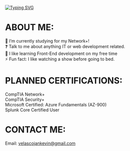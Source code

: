 [![Typing SVG](https://readme-typing-svg.demolab.com?font=Fira+Code&weight=600&size=24&pause=1000&color=36F75A&width=435&lines=Hi%2C+I'm+J.K.!;Welcome+to+my+profile!+%3AD)](https://git.io/typing-svg)
  
# ABOUT ME:
🌱 I’m currently studying for my Network+!<br>❓ Talk to me about anything IT or web development related.<br>🚀 I like learning Front-End development on my free time  <br>⚡ Fun fact: I like watching a show before going to bed.  

# PLANNED CERTIFICATIONS:
CompTIA Network+<br> CompTIA Security+<br> Microsoft Certified: Azure Fundamentals (AZ-900)<br> Splunk Core Certified User 

# CONTACT ME:
Email: velascojankevin@gmail.com



